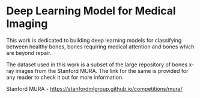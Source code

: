# Deep Learning Model for Medical Imaging 

This work is dedicated to building deep learning models for classifying between healthy bones, bones requiring medical attention and bones which are beyond repair.

The dataset used in this work is a subset of the large repository of bones x-ray images from the Stanford MURA. The link for the same is provided for any reader to check it out for more information.

Stanford MURA - https://stanfordmlgroup.github.io/competitions/mura/
